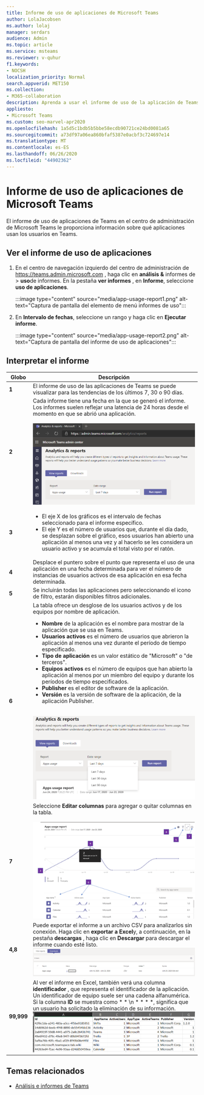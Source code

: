 ```yaml
---
title: Informe de uso de aplicaciones de Microsoft Teams
author: LolaJacobsen
ms.author: lolaj
manager: serdars
audience: Admin
ms.topic: article
ms.service: msteams
ms.reviewer: v-quhur
f1.keywords:
- NOCSH
localization_priority: Normal
search.appverid: MET150
ms.collection:
- M365-collaboration
description: Aprenda a usar el informe de uso de la aplicación de Teams en el centro de administración de Microsoft Teams.
appliesto:
- Microsoft Teams
ms.custom: seo-marvel-apr2020
ms.openlocfilehash: 1a5d5c1bdb5b5bbe58ecdb90721ce24bd0081a65
ms.sourcegitcommit: a73df97a06ea860bfaf5387e0acbf3c724697e14
ms.translationtype: MT
ms.contentlocale: es-ES
ms.lasthandoff: 06/26/2020
ms.locfileid: "44902362"
---
```

# <a name="microsoft-teams-app-usage-report"></a>Informe de uso de aplicaciones de Microsoft Teams

El informe de uso de aplicaciones de Teams en el centro de administración de Microsoft Teams le proporciona información sobre qué aplicaciones usan los usuarios en Teams.  

## <a name="view-the-app-usage-report"></a>Ver el informe de uso de aplicaciones

1.  En el centro de navegación izquierdo del centro de administración de <https://teams.admin.microsoft.com> , haga clic en **análisis &** informes de \> **uso**de informes. En la pestaña **ver informes** , en **Informe**, seleccione **uso de aplicaciones**.

     :::image type="content" source="media/app-usage-report1.png" alt-text="Captura de pantalla del elemento de menú informes de uso":::

2.  En **Intervalo de fechas**, seleccione un rango y haga clic en **Ejecutar informe**.

      :::image type="content" source="media/app-usage-report2.png" alt-text="Captura de pantalla del informe de uso de aplicaciones":::

## <a name="interpret-the-report"></a>Interpretar el informe

|Globo |Descripción  |
|--------|-------------|
|**1**   |El informe de uso de las aplicaciones de Teams se puede visualizar para las tendencias de los últimos 7, 30 o 90 días. |
|**2**   |Cada informe tiene una fecha en la que se generó el informe. Los informes suelen reflejar una latencia de 24 horas desde el momento en que se abrió una aplicación. <br><br>![Captura de pantalla del informe de uso de aplicaciones que muestra intervalos de fechas](media/app-usage-report3.png)|
|**3**    | <ul><li>El eje X de los gráficos es el intervalo de fechas seleccionado para el informe específico.</li><li>El eje Y es el número de usuarios que, durante el día dado, se desplazan sobre el gráfico, esos usuarios han abierto una aplicación al menos una vez y al hacerlo se les considera un usuario activo y se acumula el total visto por el ratón.</li></ul>|
|**4**   |Desplace el puntero sobre el punto que representa el uso de una aplicación en una fecha determinada para ver el número de instancias de usuarios activos de esa aplicación en esa fecha determinada.  |
|**5**   |Se incluirán todas las aplicaciones pero seleccionando el icono de filtro, estarán disponibles filtros adicionales.  |
|**6**   |La tabla ofrece un desglose de los usuarios activos y de los equipos por nombre de aplicación.<br><ul><li>**Nombre** de la aplicación es el nombre para mostrar de la aplicación que se usa en Teams.</li><li>**Usuarios activos** es el número de usuarios que abrieron la aplicación al menos una vez durante el período de tiempo especificado.</li><li>**Tipo de aplicación** es un valor estático de "Microsoft" o "de terceros".</li><li>**Equipos activos** es el número de equipos que han abierto la aplicación al menos por un miembro del equipo y durante los períodos de tiempo especificados.</li><li>**Publisher** es el editor de software de la aplicación.</li><li>**Versión** es la versión de software de la aplicación, de la aplicación Publisher.</li></ul><br>![Captura de pantalla de un informe de uso de aplicaciones](media/app-usage-report4.png)  |
|**7**  |Seleccione **Editar columnas** para agregar o quitar columnas en la tabla.<br><br>![Captura de pantalla de la página Editar columnas](media/app-usage-report5.png)  |
|**4,8**  |Puede exportar el informe a un archivo CSV para analizarlos sin conexión. Haga clic en **exportar a Excel**y, a continuación, en la pestaña **descargas** , haga clic en **Descargar** para descargar el informe cuando esté listo.<br>![Captura de pantalla de la página de descargas](media/app-usage-report7.png)  |
|**99,999**   |Al ver el informe en Excel, también verá una columna **identificador** , que representa el identificador de la aplicación. Un identificador de equipo suele ser una cadena alfanumérica. Si la columna **ID** se muestra como * * \n * * * *, significa que un usuario ha solicitado la eliminación de su información.<br>![Captura de pantalla del informe de Excel descargado](media/app-usage-report8.png)  |

## <a name="related-topics"></a>Temas relacionados

- [Análisis e informes de Teams](teams-reporting-reference.md)